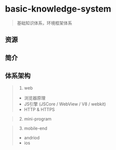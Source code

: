# basic-knowledge-system

> 基础知识体系，环境框架体系

## 资源


## 简介


## 体系架构

> 01. web
>   - 浏览器原理
>   - JS引擎 (JSCore / WebView / V8 / webkit)
>   - HTTP & HTTPS

> 02. mini-program

> 03. mobile-end
>   - andriod
>   - ios


